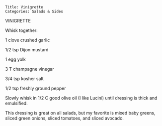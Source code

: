 ~~~ recipe-info
Title: Vinigrette
Categories: Salads & Sides
~~~

VINIGRETTE

Whisk together:

1 clove crushed garlic

1/2 tsp Dijon mustard

1 egg yolk

3 T champagne vinegar

3/4 tsp kosher salt

1/2 tsp freshly ground pepper

Slowly whisk in 1/2 C good olive oil (I like Lucini) until dressing is thick and emulsified.

This dressing is great on all salads, but my favorite is mixed baby greens, sliced green onions,
sliced tomatoes, and sliced avocado.
